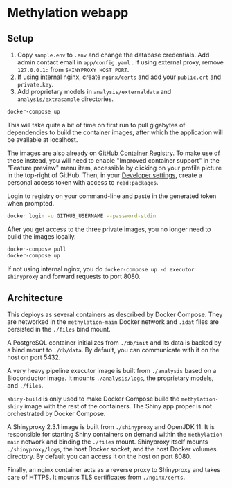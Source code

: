 # Methylation webapp

## Setup

1. Copy `sample.env` to `.env` and change the database credentials. Add admin contact email in `app/config.yaml` . If using external proxy, remove `127.0.0.1:` from `SHINYPROXY_HOST_PORT`.
1. If using internal nginx, create `nginx/certs` and add your `public.crt` and `private.key`.
1. Add proprietary models in `analysis/externaldata` and `analysis/extrasample` directories.

```bash
docker-compose up
```
This will take quite a bit of time on first run to pull gigabytes of dependencies to build the
container images, after which the application will be available at localhost.

The images are also already on [GitHub Container Registry](https://docs.github.com/en/packages/guides/about-github-container-registry).
To make use of these instead, you will need to enable "Improved container support" in the "Feature preview"
menu item, accessible by clicking on your profile picture in the top-right of GitHub. Then, in your
[Developer settings](https://github.com/settings/tokens), create a personal access token with access
to `read:packages`.

Login to registry on your command-line and paste in the generated token when prompted.

```bash
docker login -u GITHUB_USERNAME --password-stdin
```

After you get access to the three private images, you no longer need to build the images locally.

```bash
docker-compose pull
docker-compose up
```

If not using internal nginx, you do `docker-compose up -d executor shinyproxy` and forward requests to port 8080.

## Architecture
This deploys as several containers as described by Docker Compose. They are networked in the `methylation-main` Docker network and `.idat` files are persisted in the `./files` bind mount.

A PostgreSQL container initializes from `./db/init` and its data is backed by a bind mount to `./db/data`. By default, you can communicate with it on the host on port 5432.

A very heavy pipeline executor image is built from `./analysis` based on a Bioconductor image. It mounts `./analysis/logs`, the proprietary models, and `./files`.

`shiny-build` is only used to make Docker Compose build the `methylation-shiny` image with the rest of the containers. The Shiny app proper is not orchestrated by Docker Compose.

A Shinyproxy 2.3.1 image is built from `./shinyproxy` and OpenJDK 11. It is responsible for starting Shiny containers on demand within the `methylation-main` network and binding the `./files` mount. Shinyproxy itself mounts `./shinyproxy/logs`, the host Docker socket, and the host Docker volumes directory. By default you can access it on the host on port 8080.

Finally, an nginx container acts as a reverse proxy to Shinyproxy and takes care of HTTPS. It mounts TLS certificates from `./nginx/certs`.

